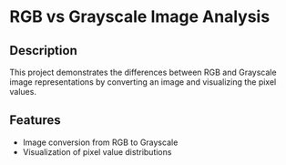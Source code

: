 # RGB vs Grayscale Image Analysis

## Description
This project demonstrates the differences between RGB and Grayscale image representations by converting an image and visualizing the pixel values.

## Features
- Image conversion from RGB to Grayscale
- Visualization of pixel value distributions

